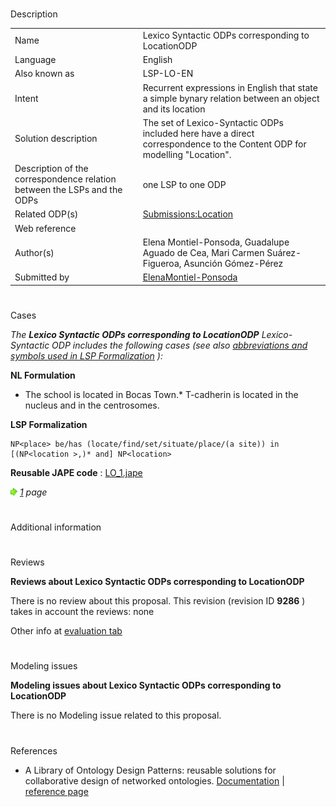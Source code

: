 # 

 Description




|  |  |
| --- | --- |
|  Name  |  Lexico Syntactic ODPs corresponding to LocationODP  |
|  Language  |  English  |
|  Also known as  |  LSP-LO-EN  |
|  Intent  |  Recurrent expressions in English that state a simple bynary relation between an object and its location  |
|  Solution description  |  The set of Lexico-Syntactic ODPs included here have a direct correspondence to the Content ODP for modelling "Location".  |
|  Description of the correspondence relation between the LSPs and the ODPs  |  one LSP to one ODP  |
|  Related ODP(s)  | [Submissions:Location](http://ontologydesignpatterns.org/wiki/index.php?title=Submissions:Location&action=edit&redlink=1 "Submissions:Location (not yet written)")  |
|  Web reference  |  |
|  Author(s)  |  Elena Montiel-Ponsoda, Guadalupe Aguado de Cea, Mari Carmen Suárez-Figueroa, Asunción Gómez-Pérez  |
|  Submitted by  | [ElenaMontiel-Ponsoda](../User/ElenaMontiel-Ponsoda "User:ElenaMontiel-Ponsoda")  |



  





# 

 Cases



_The
 __Lexico Syntactic ODPs corresponding to LocationODP__ 
 Lexico-Syntactic ODP includes the following cases (see also
 [abbreviations and symbols used in LSP Formalization](../Community/LSPSymbols "Community:LSPSymbols") 
 ):_ 




  







__NL Formulation__ 



* The school is located in Bocas Town.* T-cadherin is located in the nucleus and in the centrosomes.


__LSP Formalization__ 




```
NP<place> be/has (locate/find/set/situate/place/(a site)) in [(NP<location >,)* and] NP<location>

```


__Reusable JAPE code__ 
 :
 [LO\_1.jape](images/b/b8/LO_1.jape "LO 1.jape") 






[![](images/thumb/8/87/ArrowRight.gif/11px-ArrowRight.gif)](../Image/ArrowRight.gif "ArrowRight.gif")
_[1](../Submissions/Lexico_Syntactic_ODPs_corresponding_to_LocationODP/1 "Submissions:Lexico Syntactic ODPs corresponding to LocationODP/1") 
 page_ 




# 

 Additional information



# 

 Reviews




__Reviews about Lexico Syntactic ODPs corresponding to LocationODP__ 


 There is no review about this proposal.
This revision (revision ID
 __9286__ 
 ) takes in account the reviews: none
 



 Other info at
 [evaluation tab](http://ontologydesignpatterns.org/wiki/index.php?title=Submissions:Lexico_Syntactic_ODPs_corresponding_to_LocationODP&action=evaluation "http://ontologydesignpatterns.org/wiki/index.php?title=Submissions:Lexico_Syntactic_ODPs_corresponding_to_LocationODP&action=evaluation") 





  





# 

 Modeling issues




__Modeling issues about Lexico Syntactic ODPs corresponding to LocationODP__ 


 There is no Modeling issue related to this proposal.
 




  





# 

 References


* A Library of Ontology Design Patterns: reusable solutions for collaborative design of networked ontologies. [Documentation](http://www.neon-project.org/web-content/images/Publications/neon_2008_d2.5.1.pdf "http://www.neon-project.org/web-content/images/Publications/neon_2008_d2.5.1.pdf")  | [reference page](../Community/References/NeOn_Deliverable_D2_5_1_3 "Community:References/NeOn Deliverable D2 5 1 3")